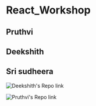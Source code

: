 # React_Workshop

## Pruthvi

## Deekshith


## Sri sudheera 

![Deekshith's Repo link](https://github.com/Dixith1196) 


![Pruthvi's Repo link](https://github.com/pruthvi-naskanti)